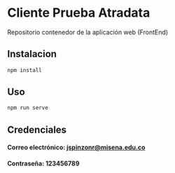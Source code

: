 # Cliente Prueba Atradata

Repositorio contenedor de la aplicación web (FrontEnd)

## Instalacion

```bash
npm install
```

## Uso

```bash
npm run serve
```

## Credenciales

#### Correo electrónico: jspinzonr@misena.edu.co
#### ​Contraseña: 123456789